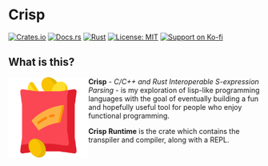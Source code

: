 # Crisp

[![Crates.io](https://img.shields.io/crates/v/crisp.svg?style=for-the-badge&logo=crates.io)](https://crates.io/crates/crisp)
[![Docs.rs](https://img.shields.io/badge/docs.rs-crisp-blue?style=for-the-badge&logo=docs.rs)](https://docs.rs/crisp)
[![Rust](https://img.shields.io/badge/Rust-000000?style=for-the-badge&logo=rust)](https://www.rust-lang.org/)
[![License: MIT](https://img.shields.io/badge/License-MIT-7F0000?style=for-the-badge&labelColor=000000&logoColor=white)](LICENSE)
[![Support on Ko-fi](https://img.shields.io/badge/ko--fi-Donate-999999?style=for-the-badge&logo=ko-fi&labelColor=333333)](https://ko-fi.com/stacksyndicate)

## What is this?

<img align="left" style="width:160px" src="../crisp.png" width="288px">

**Crisp** - *C/C++ and Rust Interoperable S-expression Parsing* - is my exploration of lisp-like programming languages with the goal of eventually building a fun and hopefully useful tool for people who enjoy functional programming.

**Crisp Runtime** is the crate which contains the transpiler and compiler, along with a REPL.
